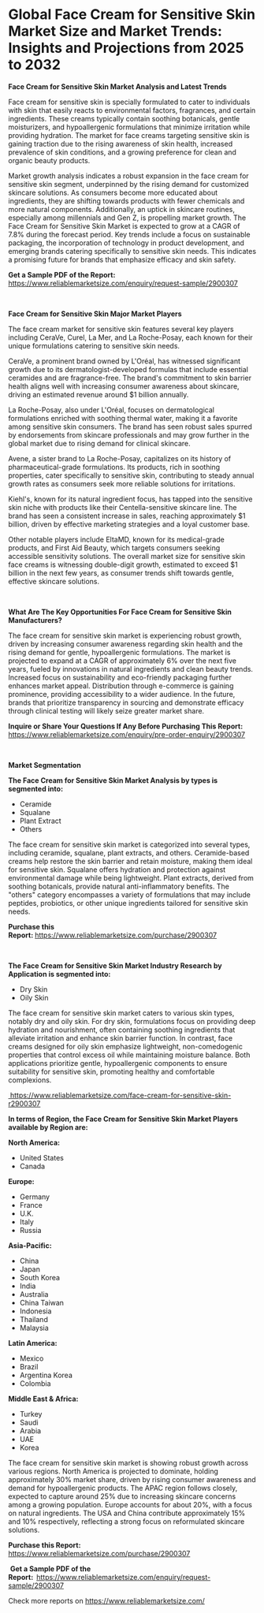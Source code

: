 <p><h1>Global Face Cream for Sensitive Skin Market Size and Market Trends: Insights and Projections from 2025 to 2032</h1></p><p><strong>Face Cream for Sensitive Skin Market Analysis and Latest Trends</strong></p>
<p><p>Face cream for sensitive skin is specially formulated to cater to individuals with skin that easily reacts to environmental factors, fragrances, and certain ingredients. These creams typically contain soothing botanicals, gentle moisturizers, and hypoallergenic formulations that minimize irritation while providing hydration. The market for face creams targeting sensitive skin is gaining traction due to the rising awareness of skin health, increased prevalence of skin conditions, and a growing preference for clean and organic beauty products.</p><p>Market growth analysis indicates a robust expansion in the face cream for sensitive skin segment, underpinned by the rising demand for customized skincare solutions. As consumers become more educated about ingredients, they are shifting towards products with fewer chemicals and more natural components. Additionally, an uptick in skincare routines, especially among millennials and Gen Z, is propelling market growth. The Face Cream for Sensitive Skin Market is expected to grow at a CAGR of 7.8% during the forecast period. Key trends include a focus on sustainable packaging, the incorporation of technology in product development, and emerging brands catering specifically to sensitive skin needs. This indicates a promising future for brands that emphasize efficacy and skin safety.</p></p>
<p><strong>Get a Sample PDF of the Report:&nbsp;</strong> <a href="https://www.reliablemarketsize.com/enquiry/request-sample/2900307?utm_campaign=3108&utm_medium=2&utm_source=Github&utm_content=ia&utm_term=16032025&utm_id=face-cream-for-sensitive-skin">https://www.reliablemarketsize.com/enquiry/request-sample/2900307</a></p>
<p>&nbsp;</p>
<p><strong>Face Cream for Sensitive Skin Major Market Players</strong></p>
<p><p>The face cream market for sensitive skin features several key players including CeraVe, Curel, La Mer, and La Roche-Posay, each known for their unique formulations catering to sensitive skin needs. </p><p>CeraVe, a prominent brand owned by L'Oréal, has witnessed significant growth due to its dermatologist-developed formulas that include essential ceramides and are fragrance-free. The brand's commitment to skin barrier health aligns well with increasing consumer awareness about skincare, driving an estimated revenue around $1 billion annually. </p><p>La Roche-Posay, also under L'Oréal, focuses on dermatological formulations enriched with soothing thermal water, making it a favorite among sensitive skin consumers. The brand has seen robust sales spurred by endorsements from skincare professionals and may grow further in the global market due to rising demand for clinical skincare.</p><p>Avene, a sister brand to La Roche-Posay, capitalizes on its history of pharmaceutical-grade formulations. Its products, rich in soothing properties, cater specifically to sensitive skin, contributing to steady annual growth rates as consumers seek more reliable solutions for irritations.</p><p>Kiehl's, known for its natural ingredient focus, has tapped into the sensitive skin niche with products like their Centella-sensitive skincare line. The brand has seen a consistent increase in sales, reaching approximately $1 billion, driven by effective marketing strategies and a loyal customer base.</p><p>Other notable players include EltaMD, known for its medical-grade products, and First Aid Beauty, which targets consumers seeking accessible sensitivity solutions. The overall market size for sensitive skin face creams is witnessing double-digit growth, estimated to exceed $1 billion in the next few years, as consumer trends shift towards gentle, effective skincare solutions.</p></p>
<p>&nbsp;</p>
<p><strong>What Are The Key Opportunities For Face Cream for Sensitive Skin Manufacturers?</strong></p>
<p><p>The face cream for sensitive skin market is experiencing robust growth, driven by increasing consumer awareness regarding skin health and the rising demand for gentle, hypoallergenic formulations. The market is projected to expand at a CAGR of approximately 6% over the next five years, fueled by innovations in natural ingredients and clean beauty trends. Increased focus on sustainability and eco-friendly packaging further enhances market appeal. Distribution through e-commerce is gaining prominence, providing accessibility to a wider audience. In the future, brands that prioritize transparency in sourcing and demonstrate efficacy through clinical testing will likely seize greater market share.</p></p>
<p><strong>Inquire or Share Your Questions If Any Before Purchasing This Report:</strong> <a href="https://www.reliablemarketsize.com/enquiry/pre-order-enquiry/2900307?utm_campaign=3108&utm_medium=2&utm_source=Github&utm_content=ia&utm_term=16032025&utm_id=face-cream-for-sensitive-skin">https://www.reliablemarketsize.com/enquiry/pre-order-enquiry/2900307</a></p>
<p>&nbsp;</p>
<p><strong>Market Segmentation</strong></p>
<p><strong>The Face Cream for Sensitive Skin Market Analysis by types is segmented into:</strong></p>
<p><ul><li>Ceramide</li><li>Squalane</li><li>Plant Extract</li><li>Others</li></ul></p>
<p><p>The face cream for sensitive skin market is categorized into several types, including ceramide, squalane, plant extracts, and others. Ceramide-based creams help restore the skin barrier and retain moisture, making them ideal for sensitive skin. Squalane offers hydration and protection against environmental damage while being lightweight. Plant extracts, derived from soothing botanicals, provide natural anti-inflammatory benefits. The "others" category encompasses a variety of formulations that may include peptides, probiotics, or other unique ingredients tailored for sensitive skin needs.</p></p>
<p><strong>Purchase this Report:&nbsp;</strong><a href="https://www.reliablemarketsize.com/purchase/2900307?utm_campaign=3108&utm_medium=2&utm_source=Github&utm_content=ia&utm_term=16032025&utm_id=face-cream-for-sensitive-skin">https://www.reliablemarketsize.com/purchase/2900307</a></p>
<p>&nbsp;</p>
<p><strong>The Face Cream for Sensitive Skin Market Industry Research by Application is segmented into:</strong></p>
<p><ul><li>Dry Skin</li><li>Oily Skin</li></ul></p>
<p><p>The face cream for sensitive skin market caters to various skin types, notably dry and oily skin. For dry skin, formulations focus on providing deep hydration and nourishment, often containing soothing ingredients that alleviate irritation and enhance skin barrier function. In contrast, face creams designed for oily skin emphasize lightweight, non-comedogenic properties that control excess oil while maintaining moisture balance. Both applications prioritize gentle, hypoallergenic components to ensure suitability for sensitive skin, promoting healthy and comfortable complexions.</p></p>
<p><a href="https://www.reliablemarketsize.com/face-cream-for-sensitive-skin-r2900307?utm_campaign=3108&utm_medium=2&utm_source=Github&utm_content=ia&utm_term=16032025&utm_id=face-cream-for-sensitive-skin">&nbsp;https://www.reliablemarketsize.com/face-cream-for-sensitive-skin-r2900307</a></p>
<p><strong>In terms of Region, the Face Cream for Sensitive Skin Market Players available by Region are:</strong></p>
<p>
    <p> <strong> North America: </strong>
        <ul>
            <li>United States</li>
            <li>Canada</li>
        </ul>
        </p> 
    <p> <strong> Europe: </strong>
        <ul>
            <li>Germany</li>
            <li>France</li>
            <li>U.K.</li>
            <li>Italy</li>
            <li>Russia</li>
        </ul>
        </p> 
    <p> <strong> Asia-Pacific: </strong>
        <ul>
            <li>China</li>
            <li>Japan</li>
            <li>South Korea</li>
            <li>India</li>
            <li>Australia</li>
            <li>China Taiwan</li>
            <li>Indonesia</li>
            <li>Thailand</li>
            <li>Malaysia</li>
        </ul>
        </p> 
    <p> <strong> Latin America: </strong>
        <ul>
            <li>Mexico</li>
            <li>Brazil</li>
            <li>Argentina Korea</li>
            <li>Colombia</li>
        </ul>
        </p> 
    <p> <strong> Middle East & Africa: </strong>
        <ul>
            <li>Turkey</li>
            <li>Saudi</li>
            <li>Arabia</li>
            <li>UAE</li>
            <li>Korea</li>
        </ul>
    </p>
    </p>
<p><p>The face cream for sensitive skin market is showing robust growth across various regions. North America is projected to dominate, holding approximately 30% market share, driven by rising consumer awareness and demand for hypoallergenic products. The APAC region follows closely, expected to capture around 25% due to increasing skincare concerns among a growing population. Europe accounts for about 20%, with a focus on natural ingredients. The USA and China contribute approximately 15% and 10% respectively, reflecting a strong focus on reformulated skincare solutions.</p></p>
<p><strong>Purchase this Report: </strong><a href="https://www.reliablemarketsize.com/purchase/2900307?utm_campaign=3108&utm_medium=2&utm_source=Github&utm_content=ia&utm_term=16032025&utm_id=face-cream-for-sensitive-skin">https://www.reliablemarketsize.com/purchase/2900307</a></p>
<p>&nbsp;<strong>Get a Sample PDF of the Report:&nbsp;&nbsp;</strong><a href="https://www.reliablemarketsize.com/enquiry/request-sample/2900307?utm_campaign=3108&utm_medium=2&utm_source=Github&utm_content=ia&utm_term=16032025&utm_id=face-cream-for-sensitive-skin">https://www.reliablemarketsize.com/enquiry/request-sample/2900307</a></p>
<p><strong></strong></p>
<p>Check more reports on <a href="https://www.reliablemarketsize.com/?utm_campaign=3108&utm_medium=2&utm_source=Github&utm_content=ia&utm_term=16032025&utm_id=face-cream-for-sensitive-skin">https://www.reliablemarketsize.com/</a></p>